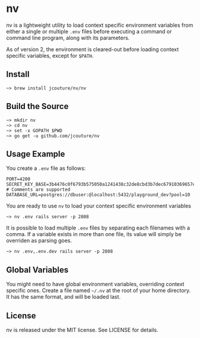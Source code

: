 # nv

nv is a lightweight utility to load context specific environment variables from either a single or multiple `.env` files before executing a command or command line program, along with its parameters.

As of version 2, the environment is cleared-out before loading context specific variables, except for `$PATH`.

## Install

```
~> brew install jcouture/nv/nv
```

## Build the Source

```
~> mkdir nv
~> cd nv
~> set -x GOPATH $PWD
~> go get -u github.com/jcouture/nv
```

## Usage Example

You create a `.env` file as follows:

```
PORT=4200
SECRET_KEY_BASE=3b4476c0f6793b575050a1241438c32de8cbd3b7dec67910369657e1c4c41785
# Comments are supported
DATABASE_URL=postgres://dbuser:@localhost:5432/playground_dev?pool=10
```

You are ready to use `nv` to load your context specific environment variables

```
~> nv .env rails server -p 2808
```

It is possible to load multiple `.env` files by separating each filenames with a comma. If a variable exists in more than one file, its value will simply be overriden as parsing goes.

```
~> nv .env,.env.dev rails server -p 2808
```

## Global Variables

You might need to have global environment variables, overriding context specific ones. Create a file named `~/.nv` at the root of your home directory. It has the same format, and will be loaded last.

## License

nv is released under the MIT license. See LICENSE for details.
